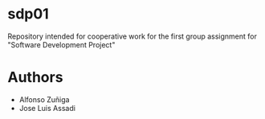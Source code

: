 # sdp01
Repository intended for cooperative work for the first group assignment for "Software Development Project"
# Authors
- Alfonso Zuñiga
- Jose Luis Assadi


